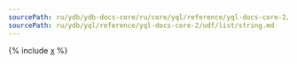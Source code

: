```yaml
---
sourcePath: ru/ydb/ydb-docs-core/ru/core/yql/reference/yql-docs-core-2/udf/list/string.md
sourcePath: ru/ydb/yql/reference/yql-docs-core-2/udf/list/string.md
---
```


{% include [x](_includes/string.md) %}
